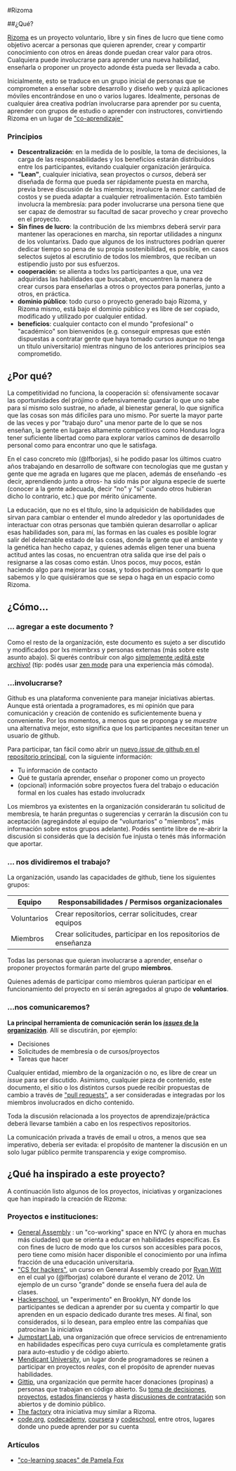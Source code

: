#Rizoma

##¿Qué?

[Rizoma][1] es un proyecto voluntario, libre y sin fines de lucro que tiene como objetivo acercar a personas que quieren aprender, crear y compartir conocimiento con otros en áreas donde puedan crear valor para otros. Cualquiera puede involucrarse para aprender una nueva habilidad, enseñarla o proponer un proyecto adonde ésta pueda ser llevada a cabo.

Inicialmente, esto se traduce en un grupo inicial de personas que se comprometen a enseñar sobre desarrollo y diseño web y quizá aplicaciones móviles encontrándose en uno o varios lugares. Idealmente, personas de cualquier área creativa podrían involucrarse para aprender por su cuenta, aprender con grupos de estudio o aprender con instructores, convirtiendo Rizoma en un lugar de ["co-aprendizaje"](http://blog.pamelafox.org/2013/03/co-learning-spaces.html)

### Principios

* __Descentralización__: en la medida de lo posible, la toma de decisiones, la carga de las responsabilidades y los beneficios estarán distribuidos entre los participantes, evitando cualquier organización jerárquica.
* __"Lean"__, cualquier iniciativa, sean proyectos o _cursos_, deberá ser diseñada de forma que pueda ser rápidamente puesta en marcha, previa breve discusión de lxs miembrxs; involucre la menor cantidad de costos y se pueda adaptar a cualquier retroalimentación. Esto también involucra la membresía: para poder involucrarse una persona tiene que ser capaz de demostrar su facultad de sacar provecho y crear provecho en el proyecto.
* __Sin fines de lucro__: la contribución de lxs miembrxs deberá servir para mantener las operaciones en marcha, sin reportar utilidades a ningunx de los voluntarixs. Dado que algunos de los instructores podrían querer dedicar tiempo so pena de su propia sostenibilidad, es posible, en casos selectos sujetos al escrutinio de todos los miembros, que reciban un estipendio justo por sus esfuerzos.
*  __cooperación__: se alienta a todxs lxs participantes a que, una vez adquiridas las habilidades que buscaban, encuentren la manera de crear cursos para enseñarlas a otros o proyectos para ponerlas, junto a otros, en práctica. 
* __dominio público__: todo curso o proyecto generado bajo Rizoma, y Rizoma mismo, está bajo el dominio público y es libre de ser copiado, modificado y utilizado por cualquier entidad. 
* __beneficios__: cualquier contacto con el mundo "profesional" o "académico" son bienvenidos (e.g. conseguir empresas que estén dispuestas a contratar gente que haya tomado cursos aunque no tenga un título universitario) mientras ninguno de los anteriores principios sea comprometido. 


## ¿Por qué?

La competitividad no funciona, la cooperación sí: ofensivamente socavar las oportunidades del prójimo o defensivamente guardar lo que uno sabe para sí mismo solo sustrae, no añade, al bienestar general, lo que significa que las cosas son más difíciles para uno mismo. Por suerte la mayor parte de las veces y por "trabajo duro" una menor parte de lo que se nos enseñan, la gente en lugares altamente competitivos como Honduras logra tener suficiente libertad como para explorar varios caminos de desarrollo personal como para encontrar uno que le satisfaga. 

En el caso concreto mío (@lfborjas), si he podido pasar los últimos cuatro años trabajando en desarrollo de software con tecnologías que me gustan y gente que me agrada en lugares que me placen, además de enseñando -es decir, aprendiendo junto a otros- ha sido más por alguna especie de suerte (conocer a la gente adecuada, decir "no" y "sí" cuando otros hubieran dicho lo contrario, etc.) que por mérito únicamente. 

La educación, que no es el título, sino la adquisición de habilidades que sirvan para cambiar o entender el mundo alrededor y las oportunidades de interactuar con otras personas que también quieran desarrollar o aplicar esas habilidades son, para mí, las formas en las cuales es posible lograr salir del deleznable estado de las cosas, donde la gente que el ambiente y la genética han hecho capaz, y quienes además eligen tener una buena actitud antes las cosas, no encuentran otra salida que irse del país o resignarse a las cosas como están. Unos pocos, muy pocos, están haciendo algo para mejorar las cosas, y todos podríamos compartir lo que sabemos y lo que quisiéramos que se sepa o haga en un espacio como Rizoma.

## ¿Cómo... 

### ... agregar a este documento ?

Como el resto de la organización, este documento es sujeto a ser discutido y modificados por lxs miembrxs y personas externas (más sobre este asunto abajo). Si querés contribuir con algo [simplemente ¡editá este archivo!](https://github.com/blog/905-edit-like-an-ace) (tip: podés usar [zen mode](https://github.com/blog/1379-zen-writing-mode) para una experiencia más cómoda).

### ...involucrarse?

Github es una plataforma conveniente para manejar iniciativas abiertas. Aunque está orientada a programadores, es mi opinión que para comunicación y creación de contenido es suficientemente buena y conveniente. Por los momentos, a menos que se proponga y se _muestre_ una alternativa mejor, esto significa que los participantes necesitan tener un usuario de github. 

Para participar, tan fácil como abrir un [nuevo _issue_ de github en el repositorio principal](https://github.com/rizoma/org/issues/new), con la siguiente información:

* Tu información de contacto
* Qué te gustaría aprender, enseñar o proponer como un proyecto
* (opcional) información sobre proyectos fuera del trabajo o educación formal en los cuales has estado involucradx

Los miembros ya existentes en la organización considerarán tu solicitud de membresía, te harán preguntas o sugerencias y cerrarán la discusión con tu aceptación (agregándote al equipo de "voluntarios" o "miembros", más información sobre estos grupos adelante). Podés sentirte libre de re-abrir la discusión si considerás que la decisión fue injusta o tenés más información que aportar.

### ... nos dividiremos el trabajo?

La organización, usando las capacidades de github, tiene los siguientes grupos:

| Equipo        | Responsabilidades / Permisos organizacionales                      |
| --------------- | -----------------------------------------------------------------------------------   |
| Voluntarios |  Crear repositorios, cerrar solicitudes, crear equipos                 |
| Miembros    |  Crear solicitudes, participar en los repositorios de enseñanza |

Todas las personas que quieran involucrarse a aprender, enseñar o proponer proyectos formarán parte del grupo __miembros__. 

Quienes además de participar como miembros quieran participar en el funcionamiento del proyecto en sí serán agregados al grupo de __voluntarios__. 

### ...nos comunicaremos?

__La principal herramienta de comunicación serán los [_issues_ de la organización](https://github.com/rizoma/org/issues)__. Allí se discutirán, por ejemplo:

* Decisiones
* Solicitudes de membresía o de cursos/proyectos
* Tareas que hacer

Cualquier entidad, miembro de la organización o no, es libre de crear un _issue_ para ser discutido. Asimismo, cualquier pieza de contenido, este documento, el sitio o los distintos cursos puede recibir propuestas de cambio a través de ["pull requests"](https://help.github.com/articles/using-pull-requests), a ser consideradas e integradas por los miembros involucrados en dicho contenido. 

Toda la discusión relacionada a los proyectos de aprendizaje/práctica deberá llevarse también a cabo en los respectivos repositorios. 

La comunicación privada a través de email u otros, a menos que sea imperativo, debería ser evitada: el propósito de mantener la discusión en un solo lugar público permite transparencia y exige compromiso.

## ¿Qué ha inspirado a este proyecto?

A continuación listo algunos de los proyectos, iniciativas y organizaciones que han inspirado la creación de Rizoma:


### Proyectos e instituciones:

* [General Assembly](http://generalassemb.ly/) : un "co-working" space en NYC (y ahora en muchas más ciudades) que se orienta a educar en habilidades específicas. Es con fines de lucro de modo que los cursos son accesibles para pocos, pero tiene como misión hacer disponible el conocimiento por una ínfima fracción de una educación universitaria.
* ["CS for hackers"](http://cs4h.com/), un curso en General Assembly creado por [Ryan Witt](http://ryan.sh) en el cual yo (@lfborjas) colaboré durante el verano de 2012. Un ejemplo de un curso "grande" donde se enseña fuera del aula de clases. 
* [Hackerschool](https://www.hackerschool.com/manual), un "experimento" en Brooklyn, NY donde los participantes se dedican a aprender por su cuenta y compartir lo que aprenden en un espacio dedicado durante tres meses. Al final, son considerados, si lo desean, para empleo entre las compañías que patrocinan la iniciativa
* [Jumpstart Lab](http://jumpstartlab.com/), una organización que ofrece servicios de entrenamiento en habilidades específicas pero cuya currícula es completamente gratis para auto-estudio y de código abierto.
* [Mendicant University](http://mendicantuniversity.org/), un lugar donde programadores se reúnen a participar en proyectos _reales_, con el propósito de aprender nuevas habilidades.
* [Gittip](https://www.gittip.com/about/), una organización que permite hacer donaciones (propinas) a personas que trabajan en código abierto. Su [toma de decisiones](https://github.com/gittip/www.gittip.com/issues), [proyectos](https://github.com/gittip), [estados financieros](https://www.gittip.com/about/charts.html) y hasta [discusiones de contratación](https://github.com/gittip/humans/issues) son abiertos y de dominio público. 
* [The factory](http://workthefactory.com/colearning) otra iniciativa muy similar a Rizoma.
* [code.org](http://www.code.org/), [codecademy](http://www.codecademy.com), [coursera](http://www.coursera.org) y [codeschool](http://www.codeschool.com), entre otros, lugares donde uno puede aprender por su cuenta

### Artículos

* ["co-learning spaces" de Pamela Fox](http://blog.pamelafox.org/2013/03/co-learning-spaces.html)

[1]: http://es.wikipedia.org/wiki/Rizoma_(filosof%C3%ADa) "Rizoma: según Deleuze y Guattari"
